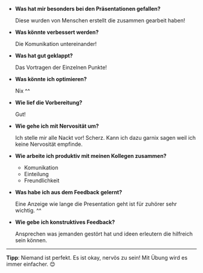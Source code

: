 - **Was hat mir besonders bei den Präsentationen gefallen?**
  
  Diese wurden von Menschen erstellt die zusammen gearbeit haben!


  
- **Was könnte verbessert werden?**
  
  Die Komunikation untereinander!


  
- **Was hat gut geklappt?**
  
  Das Vortragen der Einzelnen Punkte!


  
- **Was könnte ich optimieren?**
  
  Nix ^^


  
- **Wie lief die Vorbereitung?**
  
  Gut!


  
- **Wie gehe ich mit Nervosität um?**
  
  Ich stelle mir alle Nackt vor! Scherz. Kann ich dazu garnix sagen weil ich keine Nervosität empfinde.


  
- **Wie arbeite ich produktiv mit meinen Kollegen zusammen?**
  - Komunikation
  - Einteilung
  - Freundlichkeit


  
- **Was habe ich aus dem Feedback gelernt?**
  
  Eine Anzeige wie lange die Presentation geht ist für zuhörer sehr wichtig. ^^


  
- **Wie gebe ich konstruktives Feedback?**
  
  Ansprechen was jemanden gestört hat und ideen erleutern die hilfreich sein können.

  

---

**Tipp**: Niemand ist perfekt. Es ist okay, nervös zu sein! Mit Übung wird es immer einfacher. 😊